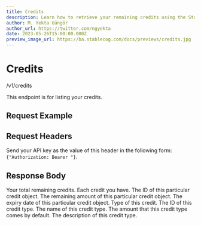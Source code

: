 ```yaml
---
title: Credits
description: Learn how to retrieve your remaining credits using the Stablecog API.
author: M. Yekta Güngör
author_url: https://twitter.com/ngyekta
date: 2023-05-26T15:00:00.000Z
preview_image_url: https://ba.stablecog.com/docs/previews/credits.jpg
---
```


<script>
	import Tabs from '$components/docs/tabs/Tabs.svelte';
	import Tab from '$components/docs/tabs/Tab.svelte';
	import RequestLine from '$components/docs/RequestLine.svelte';
	import Spacer from '$components/docs/Spacer.svelte';
	import Property from '$components/docs/Property.svelte';
	import Expandible from '$components/docs/Expandible.svelte';
  import CurlRequestSimple from './request/curl.md';
  import TypescriptRequestSimple from './request/typescript.md';
  import PythonRequestSimple from './request/python.md';
  import Response from './request/response.json';
  import CollapsibleJSON from '$components/docs/collapsibleJSON/CollapsibleJSON.svelte';
  import Code from '$components/docs/Code.svelte';
</script>

# Credits

<RequestLine method='GET'>
	/v1/credits
</RequestLine>

This endpoint is for listing your credits.

## Request Example

<Tabs>
	<Tab value="cURL">
		<CurlRequestSimple />
	</Tab>
	<Tab value="Typescript">
		<TypescriptRequestSimple />
	</Tab>
	<Tab value="Python">
		<PythonRequestSimple />
	</Tab>
</Tabs>

<CollapsibleJSON json={Response} title="Response"/>

<Spacer/>

## Request Headers

<Property name="Authorization" required type="string">
	Send your API key as the value of this header in the following form:<br>
	<Code>{"Authorization: Bearer <YOUR_STABLECOG_API_KEY>"}</Code>.
</Property>

<Spacer/>

## Response Body

<Property name="total_remaining_credits" type="float">
  Your total remaining credits.
</Property>
<Property name="credits" type="TCredit" typeModifier="array">
	Each credit you have.
  <Expandible title="TCredit">
		<Property name="id" type="string">
      The ID of this particular credit object.
    </Property>
    <Property name="remaining_amount" type="float">
      The remaining amount of this particular credit object.
    </Property>
    <Property name="expires_at" type="string">
      The expiry date of this particular credit object.
    </Property>
     <Property name="type" type="TCreditType" typeModifier="object">
        Type of this credit.
      <Expandible title="TCreditType">
        <Property name="id" type="string">
          The ID of this credit type.
        </Property>
        <Property name="name" type="string">
          The name of this credit type.
        </Property>
        <Property name="amount" type="float">
          The amount that this credit type comes by default.
        </Property>
        <Property name="description" type="string">
          The description of this credit type.
        </Property>
      </Expandible>
    </Property>
	</Expandible>
</Property>
